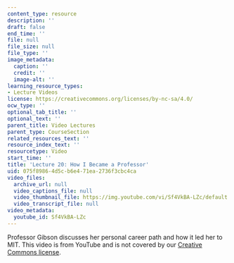```yaml
---
content_type: resource
description: ''
draft: false
end_time: ''
file: null
file_size: null
file_type: ''
image_metadata:
  caption: ''
  credit: ''
  image-alt: ''
learning_resource_types:
- Lecture Videos
license: https://creativecommons.org/licenses/by-nc-sa/4.0/
ocw_type: ''
optional_tab_title: ''
optional_text: ''
parent_title: Video Lectures
parent_type: CourseSection
related_resources_text: ''
resource_index_text: ''
resourcetype: Video
start_time: ''
title: 'Lecture 20: How I Became a Professor'
uid: 075f8986-4d5c-b6e4-71ea-2736f3cbc4ca
video_files:
  archive_url: null
  video_captions_file: null
  video_thumbnail_file: https://img.youtube.com/vi/Sf4VkBA-LZc/default.jpg
  video_transcript_file: null
video_metadata:
  youtube_id: Sf4VkBA-LZc
---
```

Professor Gibson discusses her personal career path and how it led her to MIT. This video is from YouTube and is not covered by our [Creative Commons license](/terms/#cc).